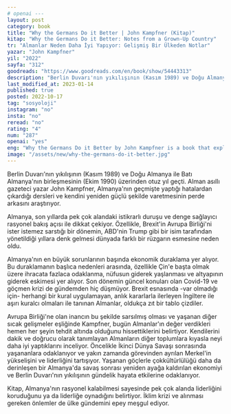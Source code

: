 ```yaml
---
# openai ---
layout: post
category: book
title: "Why the Germans Do it Better | John Kampfner (Kitap)"
kitap: "Why the Germans Do it Better: Notes from a Grown-Up Country"
tr: "Almanlar Neden Daha İyi Yapıyor: Gelişmiş Bir Ülkeden Notlar"
yazar: "John Kampfner"
yil: "2022"
sayfa: "312"
goodreads: "https://www.goodreads.com/en/book/show/54443313"
description: "Berlin Duvarı'nın yıkılışının (Kasım 1989) ve Doğu Almanya ile Batı Almanya'nın birleşmesinin (Ekim 1990) üzerinden otuz yıl geçti. Alman asıllı gazeteci yazar John Kampfner, Almanlar Neden Daha İyi Yapıyor isimli kitabında Almanya'nın geçmişte yaptığı hatalardan çıkardığı dersleri ve kendini yeniden güçlü şekilde var etmesinin perde arkasını araştırıyor."
last_modified_at: 2023-01-14
published: true
posted: 2022-10-17
tag: "sosyoloji"
instagram: "no"
insta: "no"
reread: "no"
rating: "4"
num: "287"
openai: "yes"
eng: "Why the Germans Do it Better by John Kampfner is a book that explores the reasons for Germany's post-war success by examining its economic, social, and political systems. Kampfner argues that Germany's success can be attributed to a number of factors. These include its strong social welfare system, its culture of consensus-building, and its focus on vocational education and training. Kampfner also examines the role of German political and business leaders in moving Germany forward. He considers the challenges that lie ahead as Germany faces an aging population and increasing competition from emerging markets."
image: "/assets/new/why-the-germans-do-it-better.jpg"
---
```


Berlin Duvarı'nın yıkılışının (Kasım 1989) ve Doğu Almanya ile Batı Almanya'nın birleşmesinin (Ekim 1990) üzerinden otuz yıl geçti. Alman asıllı gazeteci yazar John Kampfner, Almanya'nın geçmişte yaptığı hatalardan çıkardığı dersleri ve kendini yeniden güçlü şekilde varetmesinin perde arkasını araştırıyor.

Almanya, son yıllarda pek çok alandaki istikrarlı duruşu ve denge sağlayıcı rasyonel bakış açısı ile dikkat çekiyor. Özellikle, Brexit'in  Avrupa Birliği'ni ister istemez sarstığı bir dönemin, ABD'nin Trump gibi bir isim tarafından yönetildiği yıllara denk gelmesi dünyada farklı bir rüzgarın esmesine neden oldu. 

Almanya'nın en büyük sorunlarının başında ekonomik duraklama yer alıyor. Bu duraklamanın başlıca nedenleri arasında, özellikle Çin'e başta olmak üzere ihracata fazlaca odaklanma, nüfusun giderek yaşlanması ve altyapının giderek eskimesi yer alıyor. Son dönemin güncel konuları olan Covid-19 ve göçmen krizi de gündemden hiç düşmüyor. Brexit esnasında -var olmadığı için- herhangi bir kural uygulamayan, anlık kararlarla ilerleyen İngiltere ile aşırı kuralcı olmaları ile tanınan Almanlar, oldukça zıt bir tablo çizdiler. 

Avrupa Birliği'ne olan inancın bu şekilde sarsılmış olması ve yaşanan diğer sıcak gelişmeler eşliğinde Kampfner, bugün Almanlar'ın değer verdikleri hemen her şeyin tehdit altında olduğunu hissettiklerini belirtiyor. Kendilerini dakik ve doğrucu olarak tanımlayan Almanların diğer toplumlara kıyasla neyi daha iyi yaptıklarını inceliyor. Öncelikle İkinci Dünya Savaşı sonrasında yaşananlara odaklanıyor ve yakın zamanda görevinden ayrılan Merkel'in yükselişini ve liderliğini tartışıyor. Yaşanan göçlerle çokkültürlülüğü daha da derinleşen bir Almanya'da savaş sonrası yeniden ayağa kaldırılan ekonomiyi ve Berlin Duvarı'nın yıkılışının gündelik hayata etkilerine odaklanıyor. 

Kitap, Almanya'nın rasyonel kalabilmesi sayesinde pek çok alanda liderliğini koruduğunu ya da liderliğe oynadığını belirtiyor. İklim krizi ve alınması gereken önlemler de ülke gündemini epey meşgul ediyor.


